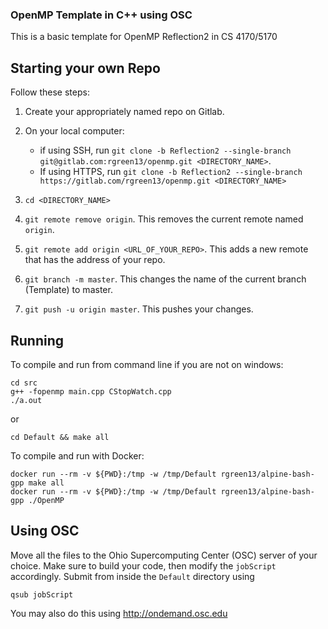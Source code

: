 ### OpenMP Template in C++ using OSC ###
This is a basic template for OpenMP Reflection2 in CS 4170/5170

## Starting your own Repo ##

Follow these steps:

1. Create your appropriately named repo on Gitlab.

2. On your local computer: 
    - if using SSH, run  `git clone -b Reflection2 --single-branch git@gitlab.com:rgreen13/openmp.git <DIRECTORY_NAME>`. 
    - If using HTTPS, run `git clone -b Reflection2 --single-branch https://gitlab.com/rgreen13/openmp.git <DIRECTORY_NAME>`

3. `cd <DIRECTORY_NAME>`

4. `git remote remove origin`. This removes the current remote named `origin`.

5. `git remote add origin <URL_OF_YOUR_REPO>`. This adds a new remote that has the address of your repo.

6. `git branch -m master`. This changes the name of the current branch (Template) to master.

6. `git push -u origin master`. This pushes your changes.

## Running ##
To compile and run from command line if you are not on windows:
```
cd src
g++ -fopenmp main.cpp CStopWatch.cpp
./a.out
```
or
```
cd Default && make all
```

To compile and run with Docker:
```
docker run --rm -v ${PWD}:/tmp -w /tmp/Default rgreen13/alpine-bash-gpp make all
docker run --rm -v ${PWD}:/tmp -w /tmp/Default rgreen13/alpine-bash-gpp ./OpenMP
```

## Using OSC ##
Move all the files to the Ohio Supercomputing Center (OSC) server of your choice. Make sure to build your code, then modify the `jobScript` accordingly. Submit from inside the `Default` directory using 
```
qsub jobScript
```

You may also do this using http://ondemand.osc.edu